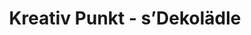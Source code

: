 ---
title: "Kreativ Punkt - s’Dekolädle"
url: /hauenstein/kreativ-punkt-sdekolaedle/
shop: Andenken
---